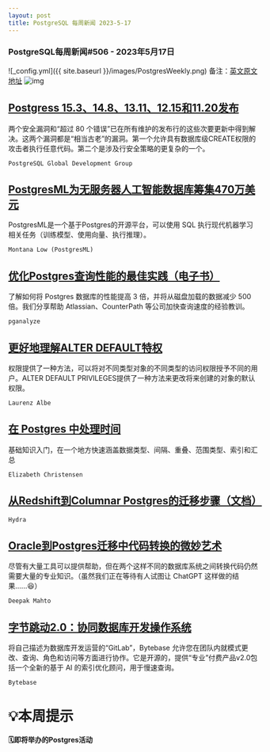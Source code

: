 ```yaml
---
layout: post
title: PostgreSQL 每周新闻 2023-5-17
---
```

### PostgreSQL每周新闻#506 - 2023年5月17日
![_config.yml]({{ site.baseurl }}/images/PostgresWeekly.png)
备注：[英文原文地址](https://postgresweekly.com/issues/506)
![img](https://res.cloudinary.com/cpress/image/upload/c_fill,g_auto,e_trim,w_350,h_100/e_make_transparent/co_white,e_outline:7/lhwcvgc1asd4fzaahty4.png)
## [Postgress 15.3、14.8、13.11、12.15和11.20发布](https://postgresweekly.com/link/139702/web)
两个安全漏洞和“超过 80 个错误”已在所有维护的发布行的这些次要更新中得到解决。这两个漏洞都是“相当古老”的漏洞。第一个允许具有数据库级CREATE权限的攻击者执行任意代码。第二个是涉及行安全策略的更复杂的一个。


`PostgreSQL Global Development Group `
## [PostgresML为无服务器人工智能数据库筹集470万美元](https://postgresweekly.com/link/139703/web)
PostgresML是一个基于Postgres的开源平台，可以使用 SQL 执行现代机器学习相关任务（训练模型、使用向量、执行推理）。


`Montana Low (PostgresML) `
## [优化Postgres查询性能的最佳实践（电子书）](https://postgresweekly.com/link/139701/web)
了解如何将 Postgres 数据库的性能提高 3 倍，并将从磁盘加载的数据减少 500 倍。我们分享帮助 Atlassian、CounterPath 等公司加快查询速度的经验教训。


`pganalyze `
## [更好地理解ALTER DEFAULT特权](https://postgresweekly.com/link/139706/web)
权限提供了一种方法，可以将对不同类型对象的不同类型的访问权限授予不同的用户。ALTER DEFAULT PRIVILEGES提供了一种方法来更改将来创建的对象的默认权限。


`Laurenz Albe `
## [在 Postgres 中处理时间](https://postgresweekly.com/link/139715/web)
基础知识入门，在一个地方快速涵盖数据类型、间隔、重叠、范围类型、索引和汇总


`Elizabeth Christensen `
## [从Redshift到Columnar Postgres的迁移步骤（文档）](https://postgresweekly.com/link/139716/web)


`Hydra `
## [Oracle到Postgres迁移中代码转换的微妙艺术](https://postgresweekly.com/link/139717/web)
尽管有大量工具可以提供帮助，但在两个这样不同的数据库系统之间转换代码仍然需要大量的专业知识。（虽然我们正在等待有人试图让 ChatGPT 这样做的结果......😆）


`Deepak Mahto `
## [字节跳动2.0：协同数据库开发操作系统](https://postgresweekly.com/link/139721/web)
将自己描述为数据库开发运营的“GitLab”，Bytebase 允许您在团队内就模式更改、查询、角色和访问等方面进行协作。它是开源的，提供“专业”付费产品v2.0包括一个全新的基于 AI 的索引优化顾问，用于慢速查询。


`Bytebase `
# 💡本周提示


**🗓即将举办的Postgres活动**
